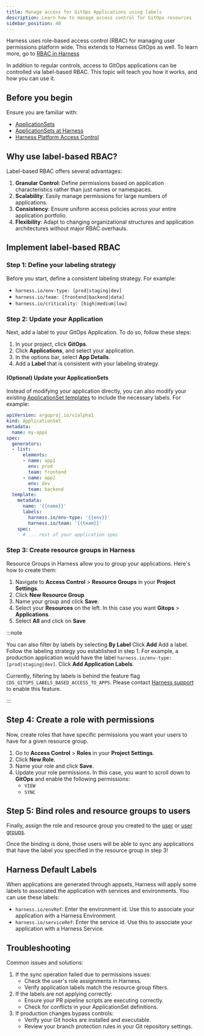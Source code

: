 ```yaml
---
title: Manage access for GitOps Applications using labels
description: Learn how to manage access control for GitOps resources
sidebar_position: 40
---
```


Harness uses role-based access control (RBAC) for managing user permissions platform wide. This extends to Harness GitOps as well. To learn more, go to [RBAC in Harness](/docs/platform/role-based-access-control/rbac-in-harness)

In addition to regular controls, access to GitOps applications can be controlled via label-based RBAC. This topic will teach you how it works, and how you can use it. 

## Before you begin

Ensure you are familiar with:
- [ApplicationSets](https://argo-cd.readthedocs.io/en/stable/user-guide/application-set/)
- [ApplicationSets at Harness](/docs/category/applicationsets)
- [Harness Platform Access Control](/docs/category/platform-access-control)

## Why use label-based RBAC?

Label-based RBAC offers several advantages:
1. **Granular Control**: Define permissions based on application characteristics rather than just names or namespaces.
1. **Scalability**: Easily manage permissions for large numbers of applications.
1. **Consistency**: Ensure uniform access policies across your entire application portfolio.
1. **Flexibility**: Adapt to changing organizational structures and application architectures without major RBAC overhauls.

## Implement label-based RBAC

### Step 1: Define your labeling strategy

Before you start, define a consistent labeling strategy. For example:
- `harness.io/env-type: [prod|staging|dev]`
- `harness.io/team: [frontend|backend|data]`
- `harness.io/criticality: [high|medium|low]`

### Step 2: Update your Application

Next, add a label to your GitOps Application. To do so, follow these steps:

1. In your project, click **GitOps**.
2. Click **Applications**, and select your application. 
3. In the options bar, select **App Details**.
4. Add a **Label** that is consistent with your labeling strategy. 

#### (Optional) Update your ApplicationSets

Instead of modifying your application directly, you can also modify your existing [ApplicationSet templates](https://argo-cd.readthedocs.io/en/stable/user-guide/application-set/) to include the necessary labels. For example:

```yaml
apiVersion: argoproj.io/v1alpha1
kind: ApplicationSet
metadata:
  name: my-apps
spec:
  generators:
  - list:
      elements:
      - name: app1
        env: prod
        team: frontend
      - name: app2
        env: dev
        team: backend
  template:
    metadata:
      name: '{{name}}'
      labels:
        harness.io/env-type: '{{env}}'
        harness.io/team: '{{team}}'
    spec:
      # ... rest of your application spec
```

### Step 3: Create resource groups in Harness

Resource Groups in Harness allow you to group your applications. Here's how to create them:
1. Navigate to **Access Control** > **Resource Groups** in your **Project Settings**.
1. Click **New Resource Group**.
1. Name your group and click **Save**.
1. Select your **Resources** on the left. In this case you want **Gitops** > **Applications**.
1. Select **All** and click on **Save**

:::note

You can also filter by labels by selecting **By Label**
Click **Add**
Add a label. Follow the labeling strategy you established in step 1. For example, a production application would have the label `harness.io/env-type: [prod|staging|dev]`.
Click **Add Application Labels**.

Currently, filtering by labels is behind the feature flag `CDS_GITOPS_LABELS_BASED_ACCESS_TO_APPS`. Please contact [Harness support](mailto:support@harness.io) to enable this feature.

:::


## Step 4: Create a role with permissions

Now, create roles that have specific permissions you want your users to have for a given resource group. 
1. Go to **Access Control** > **Roles** in your **Project Settings**.
1. Click **New Role**.
1. Name your role and click **Save**.
1. Update your role permissions. In this case, you want to scroll down to **GitOps** and enable the following permissions:
    - `VIEW`
    - `SYNC`

## Step 5: Bind roles and resource groups to users

Finally, assign the role and resource group you created to the [user](/docs/platform/role-based-access-control/add-users) or [user groups](/docs/platform/role-based-access-control/add-user-groups). 

Once the binding is done, those users will be able to sync any applications that have the label you specified in the resource group in step 3!

## Harness Default Labels

When applications are generated through appsets, Harness will apply some labels to associated the application with services and environments. You can use these labels:

- `harness.io/envRef`: Enter the environment id. Use this to associate your application with a Harness Environment.
- `harness.io/serviceRef`: Enter the service id. Use this to associate your application with a Harness Service. 

## Troubleshooting

Common issues and solutions:
1. If the sync operation failed due to permissions issues:
    - Check the user's role assignments in Harness.
    - Verify application labels match the resource group filters.
1. If the labels are not applying correctly:
    - Ensure your PR pipeline scripts are executing correctly.
    - Check for conflicts in your ApplicationSet definitions.
1. If production changes bypass controls:
    - Verify your Git hooks are installed and executable.
    - Review your branch protection rules in your Git repository settings.
